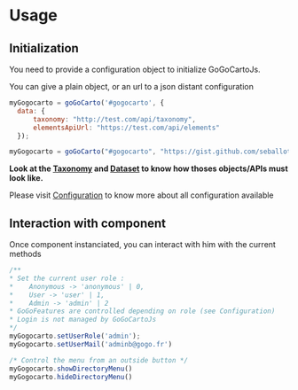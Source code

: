 Usage
=====

Initialization
-------------
You need to provide a configuration object to initialize GoGoCartoJs.

You can give a plain object, or an url to a json distant configuration
```javascript
myGogocarto = goGoCarto('#gogocarto', {
  data: {
      taxonomy: "http://test.com/api/taxonomy",
      elementsApiUrl: "https://test.com/api/elements"
  });
```

```javascript
myGogocarto = goGoCarto("#gogocarto", "https://gist.github.com/seballot/27c005421d0a7a4c293dd87fe9856bfd");
```
__Look at the [Taxonomy](taxonomy.md) and [Dataset](dataset.md) to know how thoses objects/APIs must look like.__

Please visit [Configuration](configuration.md) to know more about all configuration available

Interaction with component
-------------------------

Once component instanciated, you can interact with him with the current methods

```javascript
/** 
* Set the current user role : 
*    Anonymous -> 'anonymous' | 0, 
*    User -> 'user' | 1, 
*    Admin -> 'admin' | 2
* GoGoFeatures are controlled depending on role (see Configuration)
* Login is not managed by GoGoCartoJs
*/
myGogocarto.setUserRole('admin');
myGogocarto.setUserMail('adminb@gogo.fr')
```
```javascript
/* Control the menu from an outside button */
myGogocarto.showDirectoryMenu() 
myGogocarto.hideDirectoryMenu() 
```
